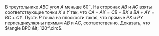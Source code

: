 В треугольнике $ABC$ угол $A$ меньше $60^\circ$. На сторонах $AB$ и $AC$ взяты соответствующие точки $X$ и $Y$ так, что $CA+AX = CB +BX$ и $BA+AY = BC +CY$. Пусть $P$  точка на плоскости такая, что прямые $PX$ и $PY$ перпендикулярны прямым $AB$   и $AC$, соответственно. Доказать, что $\angle BPC &lt; 120^\circ$.